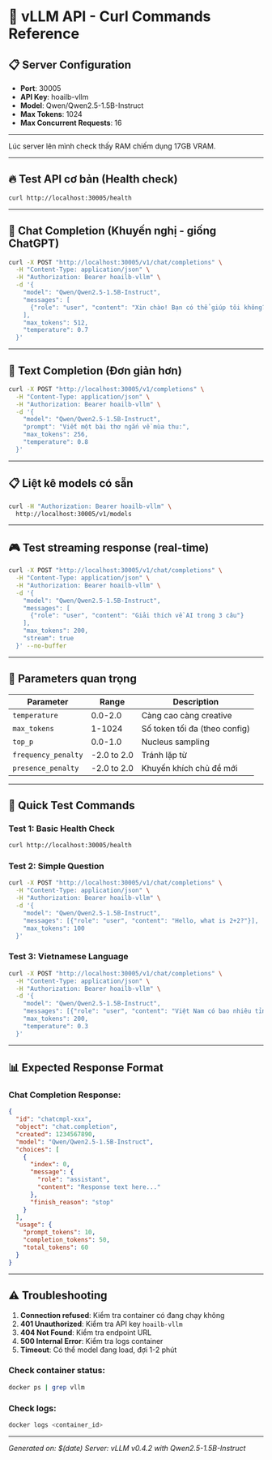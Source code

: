 # 🚀 vLLM API - Curl Commands Reference

## 📋 Server Configuration
- **Port**: 30005
- **API Key**: hoailb-vllm
- **Model**: Qwen/Qwen2.5-1.5B-Instruct
- **Max Tokens**: 1024
- **Max Concurrent Requests**: 16

---

Lúc server lên mình check thấy RAM chiếm dụng 17GB VRAM. 

---

## 🔥 Test API cơ bản (Health check)
```bash
curl http://localhost:30005/health
```

---

## 💬 Chat Completion (Khuyến nghị - giống ChatGPT)
```bash
curl -X POST "http://localhost:30005/v1/chat/completions" \
  -H "Content-Type: application/json" \
  -H "Authorization: Bearer hoailb-vllm" \
  -d '{
    "model": "Qwen/Qwen2.5-1.5B-Instruct",
    "messages": [
      {"role": "user", "content": "Xin chào! Bạn có thể giúp tôi không?"}
    ],
    "max_tokens": 512,
    "temperature": 0.7
  }'
```

---

## 📝 Text Completion (Đơn giản hơn)
```bash
curl -X POST "http://localhost:30005/v1/completions" \
  -H "Content-Type: application/json" \
  -H "Authorization: Bearer hoailb-vllm" \
  -d '{
    "model": "Qwen/Qwen2.5-1.5B-Instruct",
    "prompt": "Viết một bài thơ ngắn về mùa thu:",
    "max_tokens": 256,
    "temperature": 0.8
  }'
```

---

## 📋 Liệt kê models có sẵn
```bash
curl -H "Authorization: Bearer hoailb-vllm" \
  http://localhost:30005/v1/models
```

---

## 🎮 Test streaming response (real-time)
```bash
curl -X POST "http://localhost:30005/v1/chat/completions" \
  -H "Content-Type: application/json" \
  -H "Authorization: Bearer hoailb-vllm" \
  -d '{
    "model": "Qwen/Qwen2.5-1.5B-Instruct",
    "messages": [
      {"role": "user", "content": "Giải thích về AI trong 3 câu"}
    ],
    "max_tokens": 200,
    "stream": true
  }' --no-buffer
```

---

## 🔧 Parameters quan trọng

| Parameter | Range | Description |
|-----------|-------|-------------|
| `temperature` | 0.0-2.0 | Càng cao càng creative |
| `max_tokens` | 1-1024 | Số token tối đa (theo config) |
| `top_p` | 0.0-1.0 | Nucleus sampling |
| `frequency_penalty` | -2.0 to 2.0 | Tránh lặp từ |
| `presence_penalty` | -2.0 to 2.0 | Khuyến khích chủ đề mới |

---

## 🎯 Quick Test Commands

### Test 1: Basic Health Check
```bash
curl http://localhost:30005/health
```

### Test 2: Simple Question
```bash
curl -X POST "http://localhost:30005/v1/chat/completions" \
  -H "Content-Type: application/json" \
  -H "Authorization: Bearer hoailb-vllm" \
  -d '{
    "model": "Qwen/Qwen2.5-1.5B-Instruct",
    "messages": [{"role": "user", "content": "Hello, what is 2+2?"}],
    "max_tokens": 100
  }'
```

### Test 3: Vietnamese Language
```bash
curl -X POST "http://localhost:30005/v1/chat/completions" \
  -H "Content-Type: application/json" \
  -H "Authorization: Bearer hoailb-vllm" \
  -d '{
    "model": "Qwen/Qwen2.5-1.5B-Instruct",
    "messages": [{"role": "user", "content": "Việt Nam có bao nhiêu tỉnh thành?"}],
    "max_tokens": 200,
    "temperature": 0.3
  }'
```

---

## 📊 Expected Response Format

### Chat Completion Response:
```json
{
  "id": "chatcmpl-xxx",
  "object": "chat.completion",
  "created": 1234567890,
  "model": "Qwen/Qwen2.5-1.5B-Instruct",
  "choices": [
    {
      "index": 0,
      "message": {
        "role": "assistant",
        "content": "Response text here..."
      },
      "finish_reason": "stop"
    }
  ],
  "usage": {
    "prompt_tokens": 10,
    "completion_tokens": 50,
    "total_tokens": 60
  }
}
```

---

## ⚠️ Troubleshooting

1. **Connection refused**: Kiểm tra container có đang chạy không
2. **401 Unauthorized**: Kiểm tra API key `hoailb-vllm`
3. **404 Not Found**: Kiểm tra endpoint URL
4. **500 Internal Error**: Kiểm tra logs container
5. **Timeout**: Có thể model đang load, đợi 1-2 phút

### Check container status:
```bash
docker ps | grep vllm
```

### Check logs:
```bash
docker logs <container_id>
```

---

*Generated on: $(date)*
*Server: vLLM v0.4.2 with Qwen2.5-1.5B-Instruct*